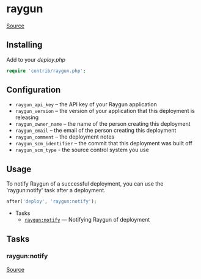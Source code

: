 <!-- DO NOT EDIT THIS FILE! -->
<!-- Instead edit contrib/raygun.php -->
<!-- Then run bin/docgen -->

# raygun

[Source](/contrib/raygun.php)


## Installing

Add to your _deploy.php_

```php
require 'contrib/raygun.php';
```

## Configuration

- `raygun_api_key` – the API key of your Raygun application
- `raygun_version` – the version of your application that this deployment is releasing
- `raygun_owner_name` – the name of the person creating this deployment
- `raygun_email` – the email of the person creating this deployment
- `raygun_comment` – the deployment notes
- `raygun_scm_identifier` – the commit that this deployment was built off
- `raygun_scm_type` - the source control system you use

## Usage

To notify Raygun of a successful deployment, you can use the 'raygun:notify' task after a deployment.

```php
after('deploy', 'raygun:notify');
```


* Tasks
  * [`raygun:notify`](#raygun:notify) — Notifying Raygun of deployment


## Tasks
### raygun:notify
[Source](/contrib/raygun.php#L34)



